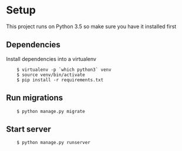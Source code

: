 # Setup

This project runs on Python 3.5 so make sure you have it installed first

## Dependencies

Install dependencies into a virtualenv

        $ virtualenv -p `which python3` venv
        $ source venv/bin/activate
        $ pip install -r requirements.txt


## Run migrations

        $ python manage.py migrate

## Start server

        $ python manage.py runserver
